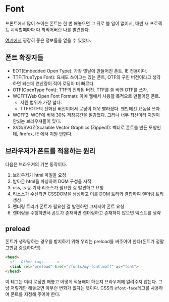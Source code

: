 # Font

프론트에서 많이 쓰이는 폰트는 한 번 해놓으면 그 뒤로 볼 일이 없어서, 매번 새 프로젝트 시작할때마다 다 까먹어버린 나를 발견한다.

[여기에서](https://developers.google.com/web/fundamentals/performance/optimizing-content-efficiency/webfont-optimization?hl=ko)
굉장히 좋은 정보들을 얻을 수 있었다.

## 폰트 확장자들

- EOT(Embedded Open Type): 가장 옛날에 만들어진 폰트, IE 전용이다.
- TTF(TrueType Font): 요새도 쓰이고는 있는 폰트, OTF의 구린 버전이라고 생각하면 되는데 연산량이 적어 로딩이 더 빠르다.
- OTF(OpenType Font): TTF의 진화된 버전. TTF를 쓸 바엔 OTF를 쓰자.
- WOFF(Web Open Font Format): 아예 웹에서 사용할 목적으로 만들어진 폰트.
    - 지원 범위가 가장 넓다.
    - TTF/OTF의 진화된 버전이어서 로딩이 더욱 빨라졌다. 왠만해선 요놈을 쓰자.
- WOFF2: WOF에 비해 30% 저장공간을 절감했다. 그러나 너무 최신이라 지원이 안되는 브라우져들이 있다.   
- SVG/SVGZ(Scalable Vector Graphics (Zipped)): 벡터로 폰트를 만든 모양인데, firefox, IE 에서 지원 안한다.

## 브라우저가 폰트를 적용하는 원리

다음은 브라우져의 기본 동작이다.

1. 브라우저가 html 파일을 요청
2. 받아온 html을 파싱하여 DOM 구성을 시작
3. css, js 등 기타 리소스가 필요한 걸 발견하고 요청
4. 리소스가 수신되면 CSSDOM을 생성하고 이를 DOM 트리와 결합하여 렌더링 트리 생성
5. 랜더링 트리가 폰트가 필요한 걸 발견하면 그제서야 폰트 요청
6. 랜더링을 수행하면서 폰트가 존재하면 랜더링하고 존재하지 않으면 텍스트를 생략

## preload
 
폰트가 생략당하는 경우를 방지하기 위해 우리는 preload를 써주어야 한다(폰트가 정말 그만큼 중요하다면).
```html
<head>
  <!-- Other tags... -->
  <link rel="preload" href="/fonts/my-font.woff" as="font">
</head>
```

이 테그는 미리 로딩만 해놓고 어떻게 적용해야 하는지 브라우져에 알려주지 않는다. 그냥 저렇게만 해놓으면 아무런 변화가 없다는 뜻이다.
CSS의 `@font-face`테그를 사용하여 폰트를 지정해 주어야 한다.
